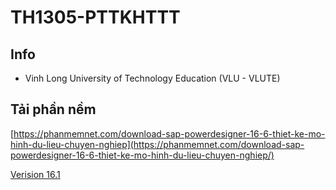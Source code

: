 # TH1305-PTTKHTTT
## Info
- Vinh Long University of Technology Education (VLU - VLUTE)

## Tải phần nềm
[https://phanmemnet.com/download-sap-powerdesigner-16-6-thiet-ke-mo-hinh-du-lieu-chuyen-nghiep](https://phanmemnet.com/download-sap-powerdesigner-16-6-thiet-ke-mo-hinh-du-lieu-chuyen-nghiep/)


[Verision 16.1](https://c3kt-my.sharepoint.com/:u:/g/personal/thotyno_hledu_co/ET_liFqtO5tGswLoXPGYBJYBB6YhhEKcfeG3vMO09h973g?e=gjN47d)
